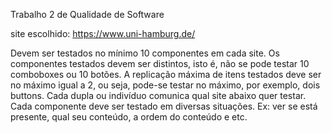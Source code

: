 Trabalho 2 de Qualidade de Software

site escolhido: https://www.uni-hamburg.de/

Devem ser testados no mínimo 10 componentes em cada site.
Os componentes testados devem ser distintos, isto é, não se pode testar 10 comboboxes ou 10 botões.
A replicação máxima de itens testados deve ser no máximo igual a 2, ou seja, pode-se testar no máximo, por exemplo, dois buttons.
Cada dupla ou indivíduo comunica qual site abaixo quer testar.
Cada componente deve ser testado em diversas situações. Ex: ver se está presente, qual seu conteúdo, a ordem do conteúdo e etc.